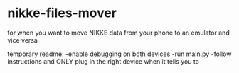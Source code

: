 # nikke-files-mover
for when you want to move NIKKE data from your phone to an emulator and vice versa

temporary readme:
-enable debugging on both devices
-run main.py
-follow instructions and ONLY plug in the right device when it tells you to
